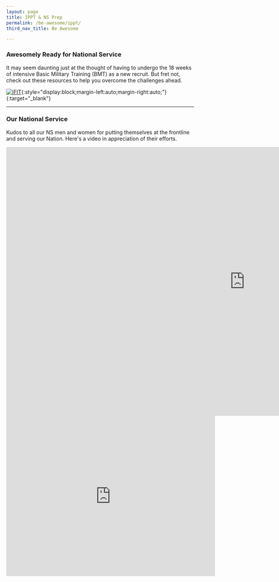 ```yaml
---
layout: page
title: IPPT & NS Prep
permalink: /be-awesome/ippt/
third_nav_title: Be Awesome

---
```


### Awesomely Ready for National Service

It may seem daunting just at the thought of having to undergo the 18 weeks of intensive Basic Military Training (BMT) as a new recruit. But fret not, check out these resources to help you overcome the challenges ahead. 

[![iFIT]({{site.baseurl}}/images/BeAwesome-iFIT.jpg)](https://www.tp.edu.sg/landing/students/student-life/ippt-ns-prep.html){:style="display:block;margin-left:auto;margin-right:auto;"}{:target="_blank"}

---
### Our National Service

Kudos to all our NS men and women for putting themselves at the frontline and serving our Nation. Here's a video in appreciation of their efforts. 

<div class="bp-youtube">

<iframe width="1280" height="720" src="https://www.youtube.com/embed/g7ffrSTNtAI" frameborder="0" allow="accelerometer; autoplay; clipboard-write; encrypted-media; gyroscope; picture-in-picture" allowfullscreen></iframe>

</div>

<div class="bp-youtube">

<iframe src="https://www.facebook.com/plugins/video.php?height=314&href=https%3A%2F%2Fwww.facebook.com%2Fmindefsg%2Fvideos%2F399254024426877%2F&show_text=true&width=560" width="560" height="429" style="border:none;overflow:hidden" scrolling="no" frameborder="0" allowfullscreen="true" allow="autoplay; clipboard-write; encrypted-media; picture-in-picture; web-share" allowFullScreen="true"></iframe>

</div>
